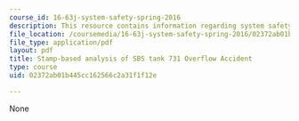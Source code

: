 ```yaml
---
course_id: 16-63j-system-safety-spring-2016
description: This resource contains information regarding system safety.
file_location: /coursemedia/16-63j-system-safety-spring-2016/02372ab01b445cc162566c2a31f1f12e_MIT16_63JS16_Tank_Report.pdf
file_type: application/pdf
layout: pdf
title: Stamp-based analysis of SBS tank 731 Overflow Accident
type: course
uid: 02372ab01b445cc162566c2a31f1f12e

---
```

None